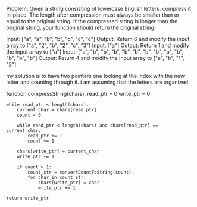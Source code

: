 Problem: Given a string consisting of lowercase English letters, compress it in-place. The length after compression must always be smaller than or equal to the original string. If the compressed string is longer than the original string, your function should return the original string.

Input: ["a", "a", "b", "b", "c", "c", "c"]
Output: Return 6 and modify the input array to ["a", "2", "b", "2", "c", "3"]
Input: ["a"]
Output: Return 1 and modify the input array to ["a"]
Input: ["a", "b", "b", "b", "b", "b", "b", "b", "b", "b", "b", "b", "b"]
Output: Return 4 and modify the input array to ["a", "b", "1", "2"]

my solution is to have two pointers one looking at the index with the new letter and counting through it. i am assuming that the letters are organized 

function compressString(chars):
    read_ptr = 0
    write_ptr = 0

    while read_ptr < length(chars):
        current_char = chars[read_ptr]
        count = 0

        while read_ptr < length(chars) and chars[read_ptr] == current_char:
            read_ptr += 1
            count += 1

        chars[write_ptr] = current_char
        write_ptr += 1

        if count > 1:
            count_str = convertCountToString(count)
            for char in count_str:
                chars[write_ptr] = char
                write_ptr += 1

    return write_ptr
